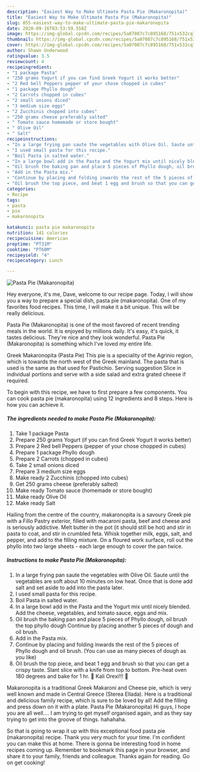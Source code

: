 ```yaml
---
description: "Easiest Way to Make Ultimate Pasta Pie (Makaronopita)"
title: "Easiest Way to Make Ultimate Pasta Pie (Makaronopita)"
slug: 855-easiest-way-to-make-ultimate-pasta-pie-makaronopita
date: 2020-09-16T03:53:59.558Z
image: https://img-global.cpcdn.com/recipes/5a07087c7c895168/751x532cq70/pasta-pie-makaronopita-recipe-main-photo.jpg
thumbnail: https://img-global.cpcdn.com/recipes/5a07087c7c895168/751x532cq70/pasta-pie-makaronopita-recipe-main-photo.jpg
cover: https://img-global.cpcdn.com/recipes/5a07087c7c895168/751x532cq70/pasta-pie-makaronopita-recipe-main-photo.jpg
author: Shawn Underwood
ratingvalue: 3.5
reviewcount: 4
recipeingredient:
- "1 package Pasta"
- "250 grams Yogurt if you can find Greek Yogurt it works better"
- "2 Red bell Peppers pepper of your chose chopped in cubes"
- "1 package Phyllo dough"
- "2 Carrots chopped in cubes"
- "2 small onions diced"
- "3 medium size eggs"
- "2 Zucchinis chopped into cubes"
- "250 grams cheese preferably salted"
- " Tomato sauce homemade or store bought"
- " Olive Oil"
- " Salt"
recipeinstructions:
- "In a large frying pan saute the vegetables with Olive Oil. Saute until the vegetables are soft about 10 minutes on low heat. Once that is done add salt and set aside to add into the pasta later."
- "I used small pasta for this recipe."
- "Boil Pasta in salted water."
- "In a large bowl add in the Pasta and the Yogurt mix until nicely blended. Add the cheese, vegetables, and tomato sauce, eggs and mix."
- "Oil brush the baking pan and place 5 pieces of Phyllo dough, oil brush the top phyllo dough Continue by placing another 5 pieces of dough and oil brush."
- "Add in the Pasta mix."
- "Continue by placing and folding inwards the rest of the 5 pieces of Phyllo dough and oil brush. (You can use as many pieces of dough as you like)"
- "Oil brush the top piece, and beat 1 egg and brush so that you can get a crispy taste. Slant slice with a knife from top to bottom. Pre-heat oven 180 degrees and bake for 1 hr. 🙂 Kali Orexi!!! 🙂"
categories:
- Recipe
tags:
- pasta
- pie
- makaronopita

katakunci: pasta pie makaronopita 
nutrition: 141 calories
recipecuisine: American
preptime: "PT31M"
cooktime: "PT60M"
recipeyield: "4"
recipecategory: Lunch

---
```



![Pasta Pie (Makaronopita)](https://img-global.cpcdn.com/recipes/5a07087c7c895168/751x532cq70/pasta-pie-makaronopita-recipe-main-photo.jpg)

Hey everyone, it's me, Dave, welcome to our recipe page. Today, I will show you a way to prepare a special dish, pasta pie (makaronopita). One of my favorites food recipes. This time, I will make it a bit unique. This will be really delicious.

Pasta Pie (Makaronopita) is one of the most favored of recent trending meals in the world. It is enjoyed by millions daily. It's easy, it's quick, it tastes delicious. They're nice and they look wonderful. Pasta Pie (Makaronopita) is something which I've loved my entire life.

Greek Makaronopita (Pasta Pie) This pie is a speciality of the Agrinio region, which is towards the north west of the Greek mainland. The pasta that is used is the same as that used for Pastichio. Serving suggestion Slice in individual portions and serve with a side salad and extra grated cheese if required.


To begin with this recipe, we have to first prepare a few components. You can cook pasta pie (makaronopita) using 12 ingredients and 8 steps. Here is how you can achieve it.

<!--inarticleads1-->

##### The ingredients needed to make Pasta Pie (Makaronopita):

1. Take 1 package Pasta
1. Prepare 250 grams Yogurt (if you can find Greek Yogurt it works better)
1. Prepare 2 Red bell Peppers (pepper of your chose chopped in cubes)
1. Prepare 1 package Phyllo dough
1. Prepare 2 Carrots (chopped in cubes)
1. Take 2 small onions diced
1. Prepare 3 medium size eggs
1. Make ready 2 Zucchinis (chopped into cubes)
1. Get 250 grams cheese (preferably salted)
1. Make ready  Tomato sauce (homemade or store bought)
1. Make ready  Olive Oil
1. Make ready  Salt


Hailing from the centre of the country, makaronopita is a savoury Greek pie with a Fillo Pastry exterior, filled with macaroni pasta, beef and cheese and is seriously addictive. Melt butter in the pot (it should still be hot) and stir in pasta to coat, and stir in crumbled feta. Whisk together milk, eggs, salt, and pepper, and add to the filling mixture. On a floured work surface, roll out the phyllo into two large sheets - each large enough to cover the pan twice. 

<!--inarticleads2-->

##### Instructions to make Pasta Pie (Makaronopita):

1. In a large frying pan saute the vegetables with Olive Oil. Saute until the vegetables are soft about 10 minutes on low heat. Once that is done add salt and set aside to add into the pasta later.
1. I used small pasta for this recipe.
1. Boil Pasta in salted water.
1. In a large bowl add in the Pasta and the Yogurt mix until nicely blended. Add the cheese, vegetables, and tomato sauce, eggs and mix.
1. Oil brush the baking pan and place 5 pieces of Phyllo dough, oil brush the top phyllo dough Continue by placing another 5 pieces of dough and oil brush.
1. Add in the Pasta mix.
1. Continue by placing and folding inwards the rest of the 5 pieces of Phyllo dough and oil brush. (You can use as many pieces of dough as you like)
1. Oil brush the top piece, and beat 1 egg and brush so that you can get a crispy taste. Slant slice with a knife from top to bottom. Pre-heat oven 180 degrees and bake for 1 hr. 🙂 Kali Orexi!!! 🙂


Makaronopita is a traditional Greek Makaroni and Cheese pie, which is very well known and made in Central Greece (Sterea Ellada). Here is a traditional and delicious family recipe, which is sure to be loved by all! Add the filling and press down on it with a plate. Pasta Pie (Makaronopita) Hi guys, I hope you are all well…. I am trying to get myself organised again, and as they say trying to get into the groove of things. hahahaha. 

So that is going to wrap it up with this exceptional food pasta pie (makaronopita) recipe. Thank you very much for your time. I'm confident you can make this at home. There is gonna be interesting food in home recipes coming up. Remember to bookmark this page in your browser, and share it to your family, friends and colleague. Thanks again for reading. Go on get cooking!
